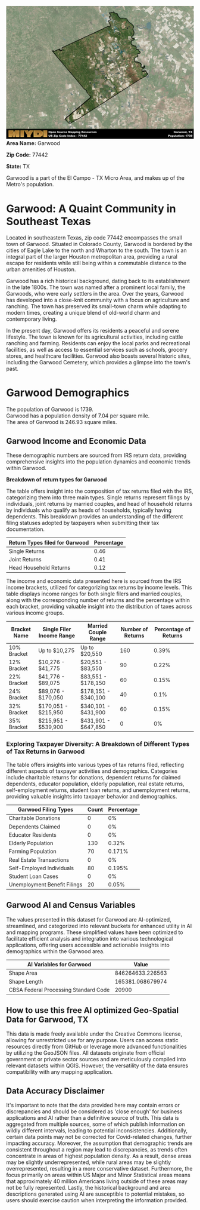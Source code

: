 ![Image Alt Text](../_images/77442.png)
**Area Name:** Garwood

**Zip Code:** 77442

**State:** TX

Garwood is a part of the El Campo - TX Micro Area, and makes up  of the Metro's population.  

# Garwood: A Quaint Community in Southeast Texas

Located in southeastern Texas, zip code 77442 encompasses the small town of Garwood. Situated in Colorado County, Garwood is bordered by the cities of Eagle Lake to the north and Wharton to the south. The town is an integral part of the larger Houston metropolitan area, providing a rural escape for residents while still being within a commutable distance to the urban amenities of Houston.

Garwood has a rich historical background, dating back to its establishment in the late 1800s. The town was named after a prominent local family, the Garwoods, who were early settlers in the area. Over the years, Garwood has developed into a close-knit community with a focus on agriculture and ranching. The town has preserved its small-town charm while adapting to modern times, creating a unique blend of old-world charm and contemporary living.

In the present day, Garwood offers its residents a peaceful and serene lifestyle. The town is known for its agricultural activities, including cattle ranching and farming. Residents can enjoy the local parks and recreational facilities, as well as access to essential services such as schools, grocery stores, and healthcare facilities. Garwood also boasts several historic sites, including the Garwood Cemetery, which provides a glimpse into the town's past.

# Garwood Demographics

The population of Garwood is 1739.  
Garwood has a population density of 7.04 per square mile.  
The area of Garwood is 246.93 square miles.  

## Garwood Income and Economic Data

These demographic numbers are sourced from IRS return data, providing comprehensive insights into the population dynamics and economic trends within Garwood.

**Breakdown of return types for Garwood**

The table offers insight into the composition of tax returns filed with the IRS, categorizing them into three main types. Single returns represent filings by individuals, joint returns by married couples, and head of household returns by individuals who qualify as heads of households, typically having dependents. This breakdown provides an understanding of the different filing statuses adopted by taxpayers when submitting their tax documentation.

| Return Types filed for Garwood                              | Percentage          |
|----------------------------------------------------------|---------------------|
| Single Returns                                            | 0.46 |
| Joint Returns                                             | 0.41 |
| Head Household Returns                                    | 0.12 |

The income and economic data presented here is sourced from the IRS income brackets, utilized for categorizing tax returns by income levels. This table displays income ranges for both single filers and married couples, along with the corresponding number of returns and the percentage within each bracket, providing valuable insight into the distribution of taxes across various income groups.

| Bracket Name       | Single Filer Income Range | Married Couple Range | Number of Returns | Percentage of Returns |
|--------------------|----------------------------|----------------------|-------------------|-----------------------|
| 10% Bracket        | Up to $10,275              | Up to $20,550        | 160 | 0.39% |
| 12% Bracket        | $10,276 - $41,775          | $20,551 - $83,550    | 90 | 0.22% |
| 22% Bracket        | $41,776 - $89,075          | $83,551 - $178,150   | 60 | 0.15% |
| 24% Bracket        | $89,076 - $170,050         | $178,151 - $340,100  | 40 | 0.1% |
| 32% Bracket        | $170,051 - $215,950        | $340,101 - $431,900  | 60 | 0.15% |
| 35% Bracket        | $215,951 - $539,900        | $431,901 - $647,850  | 0 | 0% |

### Exploring Taxpayer Diversity: A Breakdown of Different Types of Tax Returns in Garwood

The table offers insights into various types of tax returns filed, reflecting different aspects of taxpayer activities and demographics. Categories include charitable returns for donations, dependent returns for claimed dependents, educator population, elderly population, real estate returns, self-employment returns, student loan returns, and unemployment returns, providing valuable insights into taxpayer behavior and demographics.

| Garwood Filing Types                    | Count | Percentage |
|--------------------------------------|-------|------------|
| Charitable Donations                 | 0 | 0% |
| Dependents Claimed                   | 0 | 0% |
| Educator Residents                   | 0 | 0% |
| Elderly Population                   | 130 | 0.32% |
| Farming Population                   | 70 | 0.171% |
| Real Estate Transactions             | 0 | 0% |
| Self-Employed Individuals            | 80 | 0.195% |
| Student Loan Cases                   | 0 | 0% |
| Unemployment Benefit Filings         | 20 | 0.05% |

## Garwood AI and Census Variables

The values presented in this dataset for Garwood are AI-optimized, streamlined, and categorized into relevant buckets for enhanced utility in AI and mapping programs. These simplified values have been optimized to facilitate efficient analysis and integration into various technological applications, offering users accessible and actionable insights into demographics within the Garwood area.

| AI Variables for Garwood | Value |
|-------------|-------|
| Shape Area | 846264633.226563 |
| Shape Length | 165381.068679974 |
| CBSA Federal Processing Standard Code | 20900 |

## How to use this free AI optimized Geo-Spatial Data for Garwood, TX

This data is made freely available under the Creative Commons license, allowing for unrestricted use for any purpose. Users can access static resources directly from GitHub or leverage more advanced functionalities by utilizing the GeoJSON files. All datasets originate from official government or private sector sources and are meticulously compiled into relevant datasets within QGIS. However, the versatility of the data ensures compatibility with any mapping application.

## Data Accuracy Disclaimer
It's important to note that the data provided here may contain errors or discrepancies and should be considered as 'close enough' for business applications and AI rather than a definitive source of truth. This data is aggregated from multiple sources, some of which publish information on wildly different intervals, leading to potential inconsistencies. Additionally, certain data points may not be corrected for Covid-related changes, further impacting accuracy. Moreover, the assumption that demographic trends are consistent throughout a region may lead to discrepancies, as trends often concentrate in areas of highest population density. As a result, dense areas may be slightly underrepresented, while rural areas may be slightly overrepresented, resulting in a more conservative dataset. Furthermore, the focus primarily on areas within US Major and Minor Statistical areas means that approximately 40 million Americans living outside of these areas may not be fully represented. Lastly, the historical background and area descriptions generated using AI are susceptible to potential mistakes, so users should exercise caution when interpreting the information provided.

